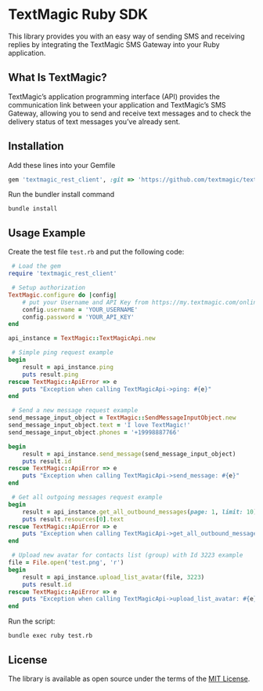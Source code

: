 [comment]: <> (HEAD)
# TextMagic Ruby SDK
This library provides you with an easy way of sending SMS and receiving replies by integrating the TextMagic SMS Gateway into your Ruby application.

## What Is TextMagic?
TextMagic’s application programming interface (API) provides the communication link between your application and TextMagic’s SMS Gateway, allowing you to send and receive text messages and to check the delivery status of text messages you’ve already sent.


[comment]: <> (/HEAD)
## Installation

Add these lines into your Gemfile
```ruby
gem 'textmagic_rest_client', :git => 'https://github.com/textmagic/textmagic-rest-ruby-v2.git', :tag => 'v2.0.17425'
```

Run the bundler install command
``` shell
bundle install
```

## Usage Example

Create the test file `test.rb` and put the following code:
```ruby
 # Load the gem
require 'textmagic_rest_client'

 # Setup authorization
TextMagic.configure do |config|
    # put your Username and API Key from https://my.textmagic.com/online/api/rest-api/keys page.
    config.username = 'YOUR_USERNAME'
    config.password = 'YOUR_API_KEY'
end

api_instance = TextMagic::TextMagicApi.new

 # Simple ping request example
begin
    result = api_instance.ping
    puts result.ping
rescue TextMagic::ApiError => e
    puts "Exception when calling TextMagicApi->ping: #{e}"
end

 # Send a new message request example
send_message_input_object = TextMagic::SendMessageInputObject.new
send_message_input_object.text = 'I love TextMagic!'
send_message_input_object.phones = '+19998887766'

begin
    result = api_instance.send_message(send_message_input_object)
    puts result.id
rescue TextMagic::ApiError => e
    puts "Exception when calling TextMagicApi->send_message: #{e}"
end

 # Get all outgoing messages request example
begin
    result = api_instance.get_all_outbound_messages(page: 1, limit: 10)
    puts result.resources[0].text
rescue TextMagic::ApiError => e
    puts "Exception when calling TextMagicApi->get_all_outbound_messages: #{e}"
end

 # Upload new avatar for contacts list (group) with Id 3223 example
file = File.open('test.png', 'r')
begin
    result = api_instance.upload_list_avatar(file, 3223)
    puts result.id
rescue TextMagic::ApiError => e
    puts "Exception when calling TextMagicApi->upload_list_avatar: #{e}"
end
```

Run the script:
```
bundle exec ruby test.rb
```

[comment]: <> (FOOTER)
## License
The library is available as open source under the terms of the [MIT License](http://opensource.org/licenses/MIT).

[comment]: <> (/FOOTER)
